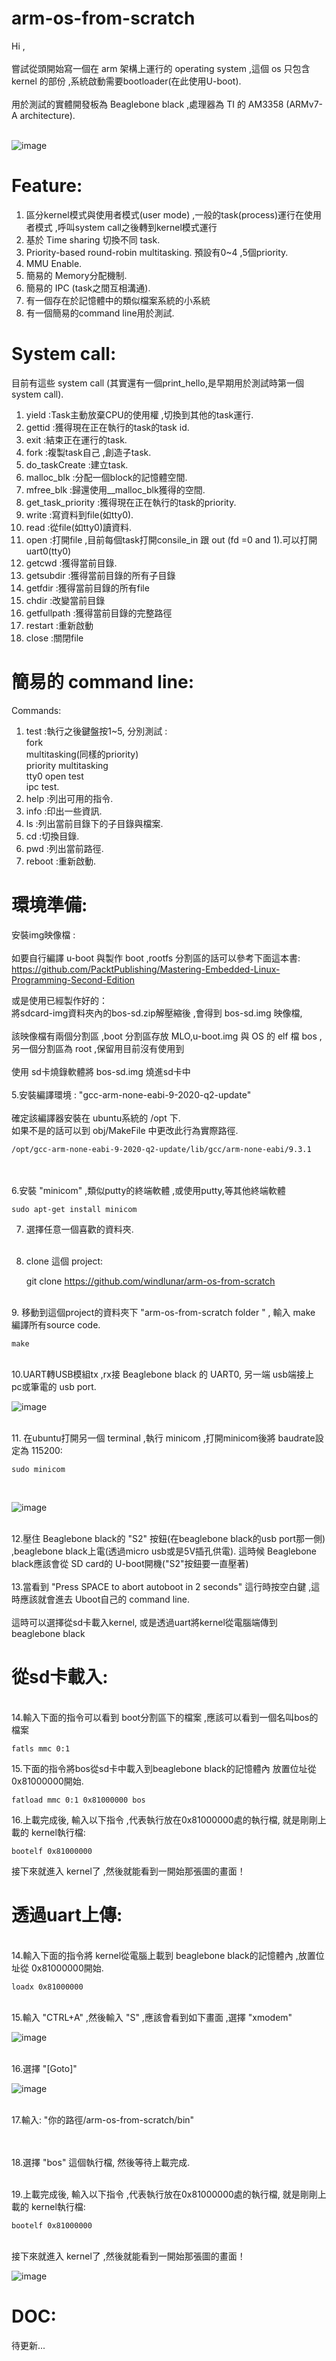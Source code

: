 # arm-os-from-scratch

Hi ,<br><br>
嘗試從頭開始寫一個在 arm 架構上運行的 operating system ,這個 os 只包含 kernel 的部份 ,系統啟動需要bootloader(在此使用U-boot).
<br><br>
用於測試的實體開發板為 Beaglebone black ,處理器為 TI 的 AM3358 (ARMv7-A architecture).
<br><br>

![image](https://github.com/windlunar/arm-os-from-scratch/blob/master/pictures/logo.png)

Feature:
=
1. 區分kernel模式與使用者模式(user mode) ,一般的task(process)運行在使用者模式 ,呼叫system call之後轉到kernel模式運行<br>
2. 基於 Time sharing 切換不同 task.<br>
3. Priority-based round-robin multitasking. 預設有0~4 ,5個priority.<br>
4. MMU Enable.<br>
5. 簡易的 Memory分配機制.<br>
6. 簡易的 IPC (task之間互相溝通).<br>
7. 有一個存在於記憶體中的類似檔案系統的小系統<br>
8. 有一個簡易的command line用於測試.<br>

System call:
=

目前有這些 system call (其實還有一個print_hello,是早期用於測試時第一個system call).<br>

1. yield :Task主動放棄CPU的使用權 ,切換到其他的task運行.<br>
2. gettid :獲得現在正在執行的task的task id.<br>
3. exit :結束正在運行的task.<br>
4. fork :複製task自己 ,創造子task.<br>
5. do_taskCreate :建立task.<br>
6. malloc_blk :分配一個block的記憶體空間.<br>
7. mfree_blk :歸還使用__malloc_blk獲得的空間.<br>
8. get_task_priority :獲得現在正在執行的task的priority.<br>
9. write :寫資料到file(如tty0).<br>
10. read :從file(如tty0)讀資料.<br>
11. open :打開file ,目前每個task打開consile_in 跟 out (fd =0 and 1).可以打開uart0(tty0)<br>
12. getcwd :獲得當前目錄.<br>
13. getsubdir :獲得當前目錄的所有子目錄<br>
14. getfdir :獲得當前目錄的所有file<br>
15. chdir :改變當前目錄<br>
16. getfullpath :獲得當前目錄的完整路徑<br>
17. restart :重新啟動<br>
18. close :關閉file<br>

簡易的 command line:
=

Commands:
<br>

1. test :執行之後鍵盤按1~5, 分別測試 :<br>
	fork<br>
	multitasking(同樣的priority)<br>
	priority multitasking<br>
	tty0 open test<br>
	ipc test.<br>
2. help :列出可用的指令.<br>
3. info :印出一些資訊.<br>
4. ls :列出當前目錄下的子目錄與檔案.<br>
5. cd :切換目錄.<br>
6. pwd :列出當前路徑.<br>
7. reboot :重新啟動.<br>


環境準備:
=

安裝img映像檔 :
<br><br>
如要自行編譯 u-boot 與製作 boot ,rootfs 分割區的話可以參考下面這本書:
<br>
https://github.com/PacktPublishing/Mastering-Embedded-Linux-Programming-Second-Edition


或是使用已經製作好的：
<br>
將sdcard-img資料夾內的bos-sd.zip解壓縮後 ,會得到 bos-sd.img 映像檔,
<br>
<br>
該映像檔有兩個分割區 ,boot 分割區存放 MLO,u-boot.img 與 OS 的 elf 檔 bos ,另一個分割區為 root ,保留用目前沒有使用到
<br>
<br>
使用 sd卡燒錄軟體將 bos-sd.img 燒進sd卡中
<br>
<br>
5.安裝編譯環境 : "gcc-arm-none-eabi-9-2020-q2-update" 
<br><br>
確定該編譯器安裝在 ubuntu系統的 /opt 下.<br> 
如果不是的話可以到 obj/MakeFile 中更改此行為實際路徑.<br>

	/opt/gcc-arm-none-eabi-9-2020-q2-update/lib/gcc/arm-none-eabi/9.3.1
<br>
<br>
6.安裝 "minicom" ,類似putty的終端軟體 ,或使用putty,等其他終端軟體

	sudo apt-get install minicom


7. 選擇任意一個喜歡的資料夾.<br><br>
8. clone 這個 project:

	git clone https://github.com/windlunar/arm-os-from-scratch

<br>
9. 移動到這個project的資料夾下 "arm-os-from-scratch folder " , 輸入 make 編譯所有source code.

	make
<br>
10.UART轉USB模組tx ,rx接 Beaglebone black 的 UART0, 另一端 usb端接上 pc或筆電的 usb port.
<br>

![image](https://github.com/windlunar/arm-os-from-scratch/blob/master/pictures/uart0.png)

<br>
11. 在ubuntu打開另一個 terminal ,執行 minicom ,打開minicom後將 baudrate設定為 115200:

	sudo minicom
<br>

![image](https://github.com/windlunar/arm-os-from-scratch/blob/master/pictures/minicom.png)

<br>        
12.壓住 Beaglebone black的 "S2" 按鈕(在beaglebone black的usb port那一側) ,beaglebone black上電(透過micro usb或是5V插孔供電). 這時候 Beaglebone black應該會從 SD card的 U-boot開機("S2"按鈕要一直壓著)<br>

<br>
13.當看到 "Press SPACE to abort autoboot in 2 seconds" 這行時按空白鍵 ,這時應該就會進去 Uboot自己的 command line.<br>
<br>
這時可以選擇從sd卡載入kernel, 或是透過uart將kernel從電腦端傳到beaglebone black


從sd卡載入:
=

<br>
14.輸入下面的指令可以看到 boot分割區下的檔案 ,應該可以看到一個名叫bos的檔案

	fatls mmc 0:1 


15.下面的指令將bos從sd卡中載入到beaglebone black的記憶體內 放置位址從 0x81000000開始.

	fatload mmc 0:1 0x81000000 bos


16.上載完成後, 輸入以下指令 ,代表執行放在0x81000000處的執行檔, 就是剛剛上載的 kernel執行檔:

	bootelf 0x81000000

接下來就進入 kernel了 ,然後就能看到一開始那張圖的畫面！
<br>



透過uart上傳:
=

<br>
14.輸入下面的指令將 kernel從電腦上載到 beaglebone black的記憶體內 ,放置位址從 0x81000000開始.

	loadx 0x81000000

<br>
15.輸入 "CTRL+A" ,然後輸入 "S" ,應該會看到如下畫面 ,選擇 "xmodem"

![image](https://github.com/windlunar/arm-os-from-scratch/blob/master/pictures/choose_xmodem.png)


<br>
16.選擇 "[Goto]"
<br>

![image](https://github.com/windlunar/arm-os-from-scratch/blob/master/pictures/goto.png)

<br>
17.輸入: "你的路徑/arm-os-from-scratch/bin"

<br><br>
18.選擇 "bos" 這個執行檔, 然後等待上載完成.

<br>
19.上載完成後, 輸入以下指令 ,代表執行放在0x81000000處的執行檔, 就是剛剛上載的 kernel執行檔:

	bootelf 0x81000000


<br>
接下來就進入 kernel了 ,然後就能看到一開始那張圖的畫面！


![image](https://github.com/windlunar/arm-os-from-scratch/blob/master/pictures/bbb.jpg)


DOC:
=

待更新...